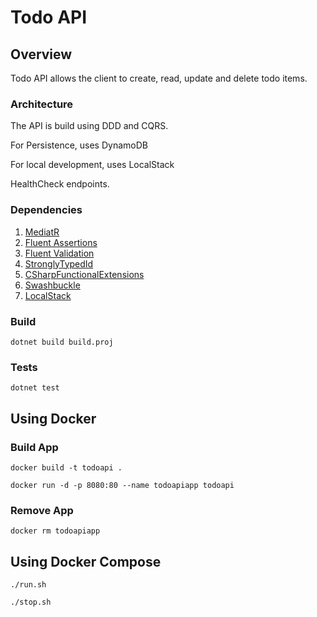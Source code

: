 # Todo API

## Overview

Todo API allows the client to create, read, update and delete todo items.

### Architecture

The API is build using DDD and CQRS.

For Persistence, uses DynamoDB

For local development, uses LocalStack

HealthCheck endpoints.

### Dependencies

1. [MediatR](https://github.com/jbogard/MediatR)
1. [Fluent Assertions](https://fluentassertions.com/)
1. [Fluent Validation](https://fluentvalidation.net/)
1. [StronglyTypedId](https://github.com/andrewlock/StronglyTypedId)
1. [CSharpFunctionalExtensions](https://github.com/vkhorikov/CSharpFunctionalExtensions)
1. [Swashbuckle](https://github.com/domaindrivendev/Swashbuckle.AspNetCore)
1. [LocalStack](https://localstack.cloud/)

### Build

`dotnet build build.proj`

### Tests

`dotnet test`

## Using Docker

### Build App

`docker build -t todoapi .`

`docker run -d -p 8080:80 --name todoapiapp todoapi`

### Remove App

`docker rm todoapiapp`

## Using Docker Compose

`./run.sh`

`./stop.sh`
